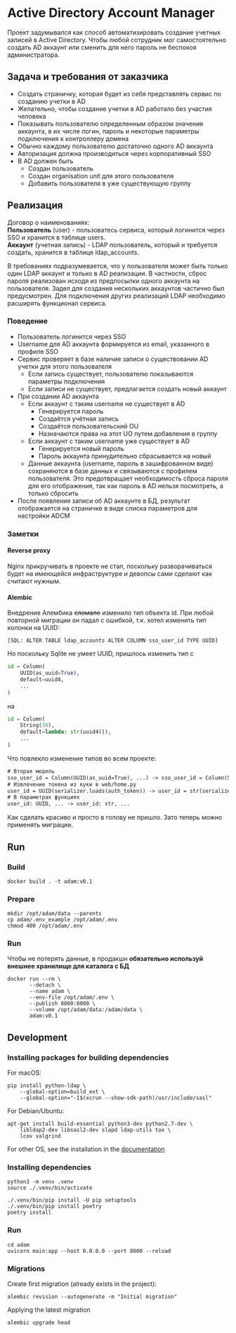 # Active Directory Account Manager

Проект задумывался как способ автоматизировать создание учетных записей в Active Directory.
Чтобы любой сотрудник мог самостоятельно создать AD аккаунт или сменить для него пароль не беспокоя администратора.

## Задача и требования от заказчика

- Создать страничку, которая будет из себя представлять сервис по созданию учетки в AD
- Желательно, чтобы создание учетки в AD работало без участия человека
- Показывать пользователю определенным образом значения аккаунта, в их числе логин, пароль и некоторые параметры
  подключения к контроллеру домена
- Обычно каждому пользователю достаточно одного AD аккаунта
- Авторизация должна производиться через корпоративный SSO
- В AD должен быть
    - Создан пользователь
    - Создан organisation unit для этого пользователя
    - Добавить пользователя в уже существующую группу

## Реализация

Договор о наименованиях: \
**Пользователь** (user) - пользоватесь сервиса, который логинится через SSO и хранится в таблице users. \
**Аккаунт** (учетная запись) - LDAP пользователь, который и требуется создать, хранится в таблице ldap_accounts.

В требованиях подразумевается, что у пользователя может быть только один LDAP аккаунт и только в AD реализации.
В частности, сброс пароля реализован исходя из предпосылки одного аккаунта на пользователя.
Задел для создания нескольких аккаунтов частично был предусмотрен.
Для подключения других реализаций LDAP необходимо расширять функционал сервиса.

### Поведение

- Пользователь логинится через SSO
- Username для AD аккаунта формируется из email, указанного в профиле SSO
- Сервис проверяет в базе наличие записи о существовании AD учетки для этого пользователя
    - Если запись существует, пользователю показываются параметры подключения
    - Если записи не существует, предлагается создать новый аккаунт
- При создании AD аккаунта
    - Если аккаунт с таким username не существует в AD
        - Генерируется пароль
        - Создаётся учётная запись
        - Создаётся пользовательский OU
        - Назначаются права на этот UO путем добавления в группу
    - Если аккаунт с таким username уже существует в AD
        - Генерируется новый пароль
        - Пароль аккаунта принудительно сбрасывается на новый
    - Данные аккаунта (username, пароль в зашифрованном виде) сохраняются в базе данных и связываются с профилем
      пользователя. Это предотвращает необходимость сброса пароля для его отображения, так как пароль в AD нельзя
      посмотреть, а только сбросить
- После появления записи об AD аккаунте в БД, результат отображается на страничке в виде списка параметров для настройки
  ADCM

### Заметки

#### Reverse proxy

Nginx прикручивать в проекте не стал, поскольку разворачиваться будет на имеющейся инфраструктуре
и девопсы сами сделают как считают нужным.

#### Alembic

Внедрение Алембика ~~сломало~~ изменило тип объекта id.
При любой повторной миграции он падал с ошибкой, т.к. хотел изменить тип колонки на UUID:

```log
[SQL: ALTER TABLE ldap_accounts ALTER COLUMN sso_user_id TYPE UUID]
```

Но поскольку Sqlite не умеет UUID, пришлось изменить тип с

```python
id = Column(
    UUID(as_uuid=True),
    default=uuid4,
    ...
)
```

на

```python
id = Column(
    String(36),
    default=lambda: str(uuid4()),
    ...
)
```

Что повлекло изменение типов во всем проекте:

```txt
# Вторая модель
sso_user_id = Column(UUID(as_uuid=True), ...) -> sso_user_id = Column(String(36), ...)
# Извлечение токена из куки в web/home.py
user_id = UUID(serializer.loads(auth_token)) -> user_id = str(serializer.loads(auth_token))
# В параметрах функциях
user_id: UUID, ... -> user_id: str, ...
```

Как сделать красиво и просто в голову не пришло. Зато теперь можно применять миграции.

## Run

### Build

```shell
docker build . -t adam:v0.1
```

### Prepare

```shell
mkdir /opt/adam/data --parents
cp adam/.env_example /opt/adam/.env
chmod 400 /opt/adam/.env
```

### Run

Чтобы не потерять данные, в продакшн **обязательно используй внешнее хранилище для каталога с БД**

```shell
docker run --rm \
       --detach \
       --name adam \
       --env-file /opt/adam/.env \
       --publish 8000:8000 \
       --volume /opt/adam/data:/adam/data \
       adam:v0.1
```

## Development

### Installing packages for building dependencies

For macOS:

```shell
pip install python-ldap \
    --global-option=build_ext \
    --global-option="-I$(xcrun --show-sdk-path)/usr/include/sasl"
```

For Debian/Ubuntu:

```shell
apt-get install build-essential python3-dev python2.7-dev \
    libldap2-dev libsasl2-dev slapd ldap-utils tox \
    lcov valgrind
```

For other OS, see the installation in
the [documentation](https://www.python-ldap.org/en/python-ldap-3.3.0/installing.html)

### Installing dependencies

```shell
python3 -m venv .venv
source ./.venv/bin/activate
```

```shell
./.venv/bin/pip install -U pip setuptools
./.venv/bin/pip install poetry
poetry install
```

### Run

```shell
cd adam
uvicorn main:app --host 0.0.0.0 --port 8000 --reload
```

### Migrations

Create first migration (already exists in the project):

```shell
alembic revision --autogenerate -m "Initial migration"
```

Applying the latest migration

```shell
alembic upgrade head
```